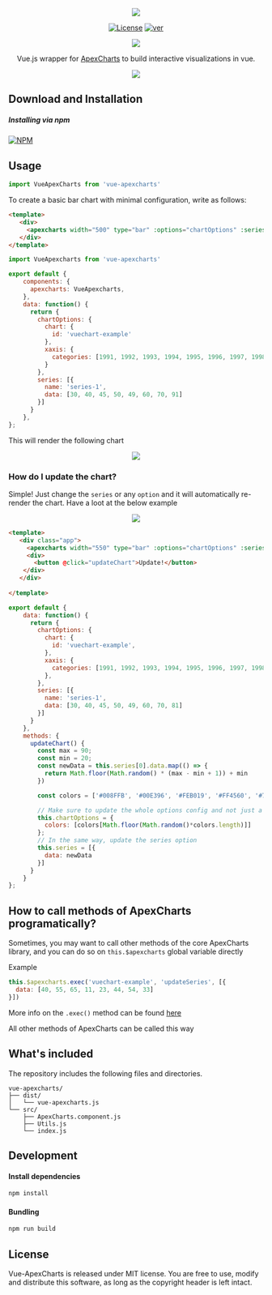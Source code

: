 <p align="center"><img src="https://apexcharts.com/media/vue-apexcharts-logo.png"></p>

<p align="center">
  <a href="https://github.com/apexcharts/vue-apexcharts/blob/master/LICENSE"><img src="https://img.shields.io/badge/License-MIT-brightgreen.svg" alt="License"></a>
  <!--<a href="https://travis-ci.com/apexcharts/vue-apexcharts.js"><img src="https://api.travis-ci.com/apexcharts/vue-apexcharts.js.svg?branch=master" alt="build" /></a>-->
  <a href="https://www.npmjs.com/package/vue-apexcharts"><img src="https://img.shields.io/npm/v/vue-apexcharts.svg" alt="ver"></a>
</p>

<p align="center">
  <a href="https://twitter.com/intent/tweet?text=Vue-ApexCharts%20A%20Vue.js%20Chart%20library%20built%20on%20ApexCharts.js&url=https://www.apexcharts.com&hashtags=javascript,charts,vue.js,vue,apexcharts"><img src="https://img.shields.io/twitter/url/http/shields.io.svg?style=social"> </a>
</p>

<p align="center">Vue.js wrapper for <a href="https://github.com/apexcharts/apexcharts.js">ApexCharts</a> to build interactive visualizations in vue.</p>

<p align="center"><a href="https://apexcharts.com/javascript-chart-demos/"><img src="https://apexcharts.com/media/apexcharts-banner.png"></a></p>


## Download and Installation

##### Installing via npm
[![NPM](https://nodei.co/npm/vue-apexcharts.png?mini=true)](https://npmjs.org/package/vue-apexcharts)

## Usage
```js
import VueApexCharts from 'vue-apexcharts'
```

To create a basic bar chart with minimal configuration, write as follows:
```html
<template>
   <div>
     <apexcharts width="500" type="bar" :options="chartOptions" :series="series"></apexcharts>
   </div>
</template>
```

```js
import VueApexcharts from 'vue-apexcharts'

export default {
    components: {
      apexcharts: VueApexcharts,
    },
    data: function() {
      return {
        chartOptions: {
          chart: {
            id: 'vuechart-example'
          },
          xaxis: {
            categories: [1991, 1992, 1993, 1994, 1995, 1996, 1997, 1998, 1999]
          }
        },
        series: [{
          name: 'series-1',
          data: [30, 40, 45, 50, 49, 60, 70, 91]
        }]
      }
    },
};
```
This will render the following chart
<p align="center"><a href="https://apexcharts.com/javascript-chart-demos/column-charts/"><img src="https://apexcharts.com/media/first-bar-chart.svg"></a></p>

### How do I update the chart?
Simple! Just change the `series` or any `option` and it will automatically re-render the chart. Have a loot at the below example
<p align="center"><a href="#"><img src="https://apexcharts.com/media/chart-updation-vue.gif"></a></p>

```html
<template>
   <div class="app">
     <apexcharts width="550" type="bar" :options="chartOptions" :series="series"></apexcharts>
     <div>
       <button @click="updateChart">Update!</button>
    </div>
   </div>
   
</template>
```

```js
export default {
    data: function() {
      return {
        chartOptions: {
          chart: {
            id: 'vuechart-example',
          },
          xaxis: {
            categories: [1991, 1992, 1993, 1994, 1995, 1996, 1997, 1998],
          },
        },
        series: [{
          name: 'series-1',
          data: [30, 40, 45, 50, 49, 60, 70, 81]
        }]
      }
    },
    methods: {
      updateChart() {
        const max = 90;
        const min = 20;
        const newData = this.series[0].data.map(() => {
          return Math.floor(Math.random() * (max - min + 1)) + min
        })

        const colors = ['#008FFB', '#00E396', '#FEB019', '#FF4560', '#775DD0']

        // Make sure to update the whole options config and not just a single property to allow the Vue watch catch the change.
        this.chartOptions = {
          colors: [colors[Math.floor(Math.random()*colors.length)]]
        };
        // In the same way, update the series option
        this.series = [{
          data: newData
        }]
      }
    }
};
```

## How to call methods of ApexCharts programatically?
Sometimes, you may want to call other methods of the core ApexCharts library, and you can do so on `this.$apexcharts` global variable directly

Example
```js
this.$apexcharts.exec('vuechart-example', 'updateSeries', [{
  data: [40, 55, 65, 11, 23, 44, 54, 33]
}])
```
More info on the `.exec()` method can be found <a href="https://apexcharts.com/docs/methods/#exec">here</a>

All other methods of ApexCharts can be called this way

## What's included

The repository includes the following files and directories.

```
vue-apexcharts/
├── dist/
│   └── vue-apexcharts.js
└── src/
    ├── ApexCharts.component.js
    ├── Utils.js
    └── index.js
```

## Development
#### Install dependencies

```bash
npm install
```

#### Bundling
```bash
npm run build
```

## License
Vue-ApexCharts is released under MIT license. You are free to use, modify and distribute this software, as long as the copyright header is left intact.
